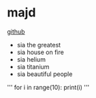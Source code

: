 # majd
[github](https://avatars2.githubusercontent.com/u/28935505?v=4&s=460)
* sia the greatest
* sia house on fire
* sia helium
* sia titanium
* sia beautiful people 

'''
for i in range(10):
	print(i)
'''
